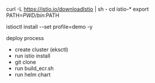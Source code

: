 curl -L https://istio.io/downloadIstio | sh -
cd istio-*
export PATH=$PWD/bin:$PATH

istioctl install --set profile=demo -y


deploy process
* create cluster (eksctl)
* run istio install
* git clone
* run build_ecr.sh
* run helm chart
